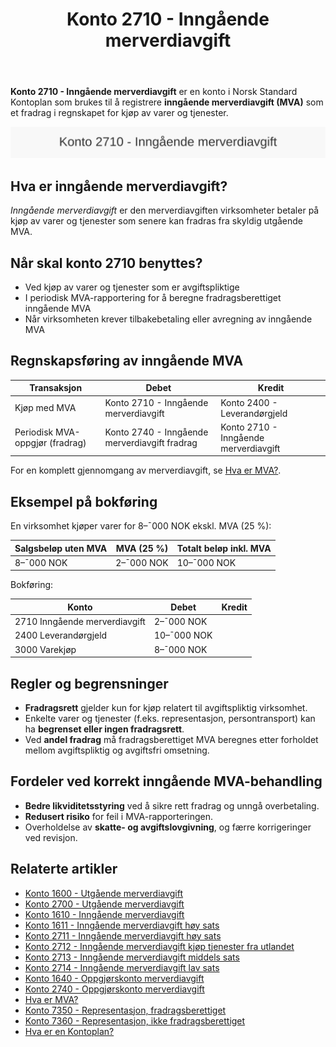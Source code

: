 ﻿---
title: "Konto 2710 - Inngående merverdiavgift"
seoTitle: "2710-inngaaende-merverdiavgift"
description: '**Konto 2710 - Inngående merverdiavgift** er en konto i Norsk Standard Kontoplan som brukes til å registrere **inngående merverdiavgift (MVA)** som et fradra...'
---

**Konto 2710 - Inngående merverdiavgift** er en konto i Norsk Standard Kontoplan som brukes til å registrere **inngående merverdiavgift (MVA)** som et fradrag i regnskapet for kjøp av varer og tjenester.

![Illustrasjon av konto 2710 Inngående merverdiavgift](2710-inngaaende-merverdiavgift-image.svg)

## Hva er inngående merverdiavgift?

*Inngående merverdiavgift* er den merverdiavgiften virksomheter betaler på kjøp av varer og tjenester som senere kan fradras fra skyldig utgående MVA.

## Når skal konto 2710 benyttes?

* Ved kjøp av varer og tjenester som er avgiftspliktige
* I periodisk MVA-rapportering for å beregne fradragsberettiget inngående MVA
* Når virksomheten krever tilbakebetaling eller avregning av inngående MVA

## Regnskapsføring av inngående MVA

| Transaksjon                               | Debet                                     | Kredit                                 |
|-------------------------------------------|-------------------------------------------|----------------------------------------|
| Kjøp med MVA                              | Konto 2710 - Inngående merverdiavgift     | Konto 2400 - Leverandørgjeld           |
| Periodisk MVA-oppgjør (fradrag)           | Konto 2740 - Inngående merverdiavgift fradrag | Konto 2710 - Inngående merverdiavgift |

For en komplett gjennomgang av merverdiavgift, se [Hva er MVA?](/blogs/regnskap/hva-er-moms-mva "Hva er MVA? MVA-regnskapsføring og merverdiavgift").

## Eksempel på bokføring

En virksomhet kjøper varer for 8–¯000 NOK ekskl. MVA (25 %):

| Salgsbeløp uten MVA | MVA (25 %) | Totalt beløp inkl. MVA |
|---------------------|------------|-------------------------|
| 8–¯000 NOK           | 2–¯000 NOK  | 10–¯000 NOK              |

Bokføring:

| Konto                                | Debet      | Kredit     |
|--------------------------------------|------------|------------|
| 2710 Inngående merverdiavgift        | 2–¯000 NOK  |            |
| 2400 Leverandørgjeld                 | 10–¯000 NOK |            |
| 3000 Varekjøp                        | 8–¯000 NOK  |            |

## Regler og begrensninger

* **Fradragsrett** gjelder kun for kjøp relatert til avgiftspliktig virksomhet.
* Enkelte varer og tjenester (f.eks. representasjon, persontransport) kan ha **begrenset eller ingen fradragsrett**.
* Ved **andel fradrag** må fradragsberettiget MVA beregnes etter forholdet mellom avgiftspliktig og avgiftsfri omsetning.

## Fordeler ved korrekt inngående MVA-behandling

* **Bedre likviditetsstyring** ved å sikre rett fradrag og unngå overbetaling.
* **Redusert risiko** for feil i MVA-rapporteringen.
* Overholdelse av **skatte- og avgiftslovgivning**, og færre korrigeringer ved revisjon.

## Relaterte artikler

* [Konto 1600 - Utgående merverdiavgift](/blogs/kontoplan/1600-utgaende-merverdiavgift "Konto 1600 - Utgående merverdiavgift")
* [Konto 2700 - Utgående merverdiavgift](/blogs/kontoplan/2700-utgaende-merverdiavgift "Konto 2700 - Utgående merverdiavgift")
* [Konto 1610 - Inngående merverdiavgift](/blogs/kontoplan/1610-inngaaende-merverdiavgift "Konto 1610 - Inngående merverdiavgift")
* [Konto 1611 - Inngående merverdiavgift høy sats](/blogs/kontoplan/1611-inngaaende-merverdiavgift-hoy-sats "Konto 1611 - Inngående merverdiavgift høy sats")
* [Konto 2711 - Inngående merverdiavgift høy sats](/blogs/kontoplan/2711-inngaaende-merverdiavgift-hoy-sats "Konto 2711 - Inngående merverdiavgift høy sats")
* [Konto 2712 - Inngående merverdiavgift kjøp tjenester fra utlandet](/blogs/kontoplan/2712-inngaaende-merverdiavgift-kjop-tjen-fra-utlandet "Konto 2712 - Inngående merverdiavgift kjøp tjenester fra utlandet")
* [Konto 2713 - Inngående merverdiavgift middels sats](/blogs/kontoplan/2713-inngaaende-merverdiavgift-middels-sats "Konto 2713 - Inngående merverdiavgift middels sats")
* [Konto 2714 - Inngående merverdiavgift lav sats](/blogs/kontoplan/2714-inngaaende-merverdiavgift-lav-sats "Konto 2714 - Inngående merverdiavgift lav sats")
* [Konto 1640 - Oppgjørskonto merverdiavgift](/blogs/kontoplan/1640-oppgjorskonto-merverdiavgift "Konto 1640 - Oppgjørskonto merverdiavgift")
* [Konto 2740 - Oppgjørskonto merverdiavgift](/blogs/kontoplan/2740-oppgjorskonto-merverdiavgift "Konto 2740 - Oppgjørskonto merverdiavgift")
* [Hva er MVA?](/blogs/regnskap/hva-er-moms-mva "Hva er MVA? MVA-regnskapsføring og merverdiavgift")
* [Konto 7350 - Representasjon, fradragsberettiget](/blogs/kontoplan/7350-representasjon-fradragsberettiget "Konto 7350 - Representasjon, fradragsberettiget")
* [Konto 7360 - Representasjon, ikke fradragsberettiget](/blogs/kontoplan/7360-representasjon-ikke-fradragsberettiget "Konto 7360 - Representasjon, ikke fradragsberettiget")
* [Hva er en Kontoplan?](/blogs/regnskap/hva-er-kontoplan "Hva er en Kontoplan? Komplett Guide til Kontoplaner i Norsk Regnskap")






